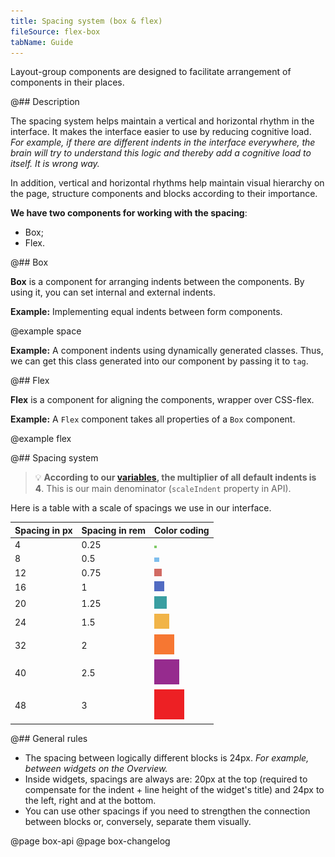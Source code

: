 ```yaml
---
title: Spacing system (box & flex)
fileSource: flex-box
tabName: Guide
---
```


Layout-group components are designed to facilitate arrangement of components in their places.

@## Description

The spacing system helps maintain a vertical and horizontal rhythm in the interface. It makes the interface easier to use by reducing cognitive load. _For example, if there are different indents in the interface everywhere, the brain will try to understand this logic and thereby add a cognitive load to itself. It is wrong way._

In addition, vertical and horizontal rhythms help maintain visual hierarchy on the page, structure components and blocks according to their importance.

**We have two components for working with the spacing**:

- Box;
- Flex.

@## Box

**Box** is a component for arranging indents between the components. By using it, you can set internal and external indents.

**Example:** Implementing equal indents between form components.

@example space

**Example:** A component indents using dynamically generated classes. Thus, we can get this class generated into our component by passing it to `tag`.

@## Flex

**Flex** is a component for aligning the components, wrapper over CSS-flex.

**Example:** A `Flex` component takes all properties of a `Box` component.

@example flex

@## Spacing system

> 💡 **According to our [variables](/style/variables/), the multiplier of all default indents is 4**. This is our main denominator (`scaleIndent` property in API).

Here is a table with a scale of spacings we use in our interface.

| Spacing in px | Spacing in rem | Color coding                                     |
| ------------- | -------------- | ------------------------------------------------ |
| 4             | 0.25           | ![color for 4px spacing](static/spacing-4.png)   |
| 8             | 0.5            | ![color for 8px spacing](static/spacing-8.png)   |
| 12            | 0.75           | ![color for 12px spacing](static/spacing-12.png) |
| 16            | 1              | ![color for 16px spacing](static/spacing-16.png) |
| 20            | 1.25           | ![color for 20px spacing](static/spacing-20.png) |
| 24            | 1.5            | ![color for 24px spacing](static/spacing-24.png) |
| 32            | 2              | ![color for 32px spacing](static/spacing-32.png) |
| 40            | 2.5            | ![color for 40px spacing](static/spacing-40.png) |
| 48            | 3              | ![color for 48px spacing](static/spacing-48.png) |

@## General rules

- The spacing between logically different blocks is 24px. _For example, between widgets on the Overview._
- Inside widgets, spacings are always are: 20px at the top (required to compensate for the indent + line height of the widget's title) and 24px to the left, right and at the bottom.
- You can use other spacings if you need to strengthen the connection between blocks or, conversely, separate them visually.

@page box-api
@page box-changelog
